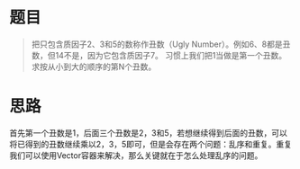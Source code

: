 # 题目
>把只包含质因子2、3和5的数称作丑数（Ugly Number）。例如6、8都是丑数，但14不是，因为它包含质因子7。 习惯上我们把1当做是第一个丑数。求按从小到大的顺序的第N个丑数。
# 思路
首先第一个丑数是1，后面三个丑数是2，3和5，若想继续得到后面的丑数，可以将已得到的丑数继续乘以2，3，5即可，但是会存在两个问题：乱序和重复。重复我们可以使用Vector容器来解决，那么关键就在于怎么处理乱序的问题。
